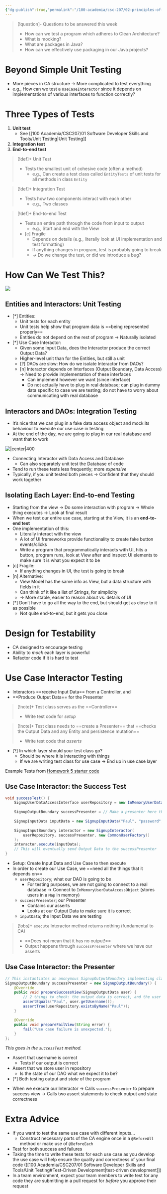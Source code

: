 ```yaml
---
{"dg-publish":true,"permalink":"/100-academia/csc-207/02-principles-of-software-design/testing-in-clean-architecture/","tags":["cs","java","lecture","note","university"],"created":"2024-10-20T23:28:19.118-04:00","updated":"2024-10-21T01:27:46.574-04:00"}
---
```



> [!question]- Questions to be answered this week
> - How can we test a program which adheres to Clean Architecture?
> - What is mocking?
> - What are packages in Java?
> - How can we effectively use packaging in our Java projects?

# Beyond Simple Unit Testing

- More pieces in CA structure → More complicated to test everything
- e.g., How can we test a `UseCaseInteractor` since it depends on implementations of various interfaces to function correctly?

# Three Types of Tests

1. **Unit test**
    - See [[100 Academia/CSC207/01 Software Developer Skills and Tools/Unit Testing\|Unit Testing]]
2. **Integration test**
3. **End-to-end test**

> [!def]+ Unit Test
> - Tests the smallest unit of cohesive code (often a method)
>     - e.g., Can create a test class called `EntityTests` of unit tests for all methods in class `Entity`

> [!def]+ Integration Test
> - Tests how two components interact with each other
>     - e.g., Two classes

> [!def]+ End-to-end Test
> - Tests an entire path through the code from input to output
>     - e.g., Start and end with the View
> - [c] Fragile
>     - Depends on details (e.g., literally look at UI implementation and test formatting)
>     - If anything changes in program, test is probably going to break
>     - → Do we change the test, or did we introduce a bug?

# How Can We Test This?

![](https://i.imgur.com/0wKb3xC.png)

## Entities and Interactors: Unit Testing

- [*] Entities:
    - Unit tests for each entity
    - Unit tests help show that program data is ==being represented properly==
    - Entities do not depend on the rest of program → Naturally isolated
- [*] Use Case Interactor:
    - Given some Input Data, does the Interactor produce the correct Output Data?
    - Higher-level unit than for the Entities, but still a unit
    - [?] DAOs are slow: How do we isolate Interactor from DAOs?
    - [n] Interactor depends on Interfaces (Output Boundary, Data Access) → Need to provide implementation of these interfaces
        - Can implement however we want (since interface)
        - Do not actually have to plug in real database; can plug in dummy data specific to case we are testing; do not have to worry about communicating with real database

## Interactors and DAOs: Integration Testing

- It’s nice that we can plug in a fake data access object and mock its behaviour to execute our use case in testing
- At the end of the day, we are going to plug in our real database and want that to work

![|center|400](https://i.imgur.com/bltXNNs.jpeg)

- Connecting Interactor with Data Access and Database
    - Can also separately unit test the Database of code
- Tend to run these tests less frequently; more *expensive*
- Typically, if you unit tested both pieces → Confident that they should work together

## Isolating Each Layer: End-to-end Testing

- Starting from the view → Do some interaction with program → Whole thing executes → Look at final result
- When we test our entire use case, starting at the View, it is an **end-to-end test**
- One implementation of this:
    - Literally interact with the view
    - A lot of UI frameworks provide functionality to create fake button events/clicks
    - Write a program that programmatically interacts with UI, hits a button, program runs, look at View after and inspect UI elements to make sure it is what you expect it to be
- [c] Fragile:
    - If anything changes in UI, the test is going to break
- [n] Alternative:
    - View Model has the same info as View, but a data structure with fields in it
    - Can think of it like a list of Strings, for simplicity
    - → More stable, easier to reason about vs. details of UI
- [*] Don’t have to go all the way to the end, but should get as close to it as possible
    - Not quite end-to-end, but it gets you close

# Design for Testability

- CA designed to encourage testing
- Ability to *mock* each layer is powerful
- Refactor code if it is hard to test

# Use Case Interactor Testing

- Interactors ==receive Input Data== from a Controller, and
- ==Produce Output Data== for the Presenter

> [!note]+ Test class serves as the ==Controller==
> - Write test code for *setup*

> [!note]+ Test class needs to ==create a Presenter== that ==checks the Output Data and any Entity and persistence mutation==
> - Write test code that *asserts*

- [?] In which layer should your test class go?
    - Should be where it is interacting with things
    - If we are writing test class for use case → End up in use case layer

Example Tests from [Homework 5 starter code](https://github.com/CSC207-2024F-UofT/CAUserLogin/tree/main/src/test/java/use_case)

## Use Case Interactor: the Success Test

```java file:SignupInteractorTest.java
void successTest() {
    SignupUserDataAccessInterface userRepository = new InMemoryUserDataAccessObject();
    
    SignupOutputBoundary successPresenter = // Make a presenter here that asserts things
    
    SignupInputData inputData = new SignupInputData("Paul", "password", "password");
    
    SignupInputBoundary interactor = new SignupInteractor(
        userRepository, successPresenter, new CommonUserFactory()
    );
    interactor.execute(inputData); 
    // This will eventually send Output Data to the successPresenter
}
```

- Setup: Create Input Data and Use Case to then execute
- In order to create our Use Case, we ==need all the things that it depends on==
    - `userRepository`; what our DAO is going to be
        - For testing purposes, we are not going to connect to a real database → Connect to `InMemoryUserDataAccessObject` (stores users in a `Map` in memory)
    - `successPresenter`; our Presenter
        - Contains our asserts
        - Looks at our Output Data to make sure it is correct
    - `inputData`; the Input Data we are testing

> [!obs]+ `execute` Interactor method returns nothing (fundamental to CA)
> - ==Does not mean that it has no output!==
> - Output happens through `successPresenter` where we have our asserts

## Use Case Interactor: the Presenter

```java file:SignupInteractorTest.java
// This instantiates an anonymous SignupOutputBoundary implementing class
SignupOutputBoundary successPresenter = new SignupOutputBoundary() {
    @Override
    public void prepareSuccessView(SignupOutputData user) {
        // 2 things to check: the output data is correct, and the user has been created in the DAO.
        assertEquals("Paul", user.getUsername());
        assertTrue(userRepository.existsByName("Paul"));
    }

    @Override
    public void prepareFailView(String error) {
        fail("Use case failure is unexpected.");
    }
};
```

*This goes in the `successTest` method.*

- Assert that username is correct
    - Tests if our output is correct
- Assert that we store user in repository
    - Is the state of our DAO what we expect it to be?
- [*] Both testing output and *state* of the program

<!-- break -->
- When we execute our Interactor → Calls `successPresenter` to prepare success view → Calls two assert statements to check output and state correctness

# Extra Advice

- If you want to test the same use case with different inputs…
    - Construct necessary parts of the CA engine once in a `@BeforeAll` method or make use of `@BeforeEach`
- Test for both success and failures
- Taking the time to write these tests for each use case as you develop the use case will help ensure the quality and correctness of your final code ([[100 Academia/CSC207/01 Software Developer Skills and Tools/Unit Testing#Test-Driven Development\|test-driven development]])
- In a team environment, expect your team members to write test for any code they are submitting in a pull request for *before* you approve their request
